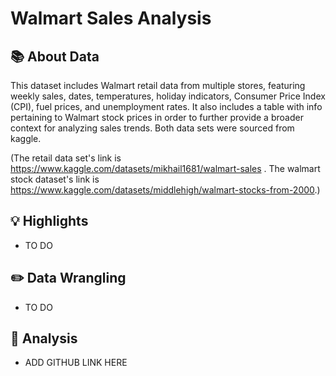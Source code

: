 # Walmart Sales Analysis

## 📚 About Data

This dataset includes Walmart retail data from multiple stores, featuring weekly sales, dates, temperatures, holiday indicators, Consumer Price Index (CPI), fuel prices, and unemployment rates. It also includes a table with info pertaining to Walmart stock prices in order to further provide a broader context for analyzing sales trends. Both data sets were sourced from kaggle. 

(The retail data set's link is https://www.kaggle.com/datasets/mikhail1681/walmart-sales . The walmart stock dataset's link is https://www.kaggle.com/datasets/middlehigh/walmart-stocks-from-2000.)

## 💡 Highlights

- TO DO

## ✏️ Data Wrangling

- TO DO

## 📝 Analysis

- ADD GITHUB LINK HERE

